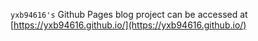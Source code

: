 ```yxb94616's``` Github Pages blog project can be accessed at [https://yxb94616.github.io/](https://yxb94616.github.io/)
